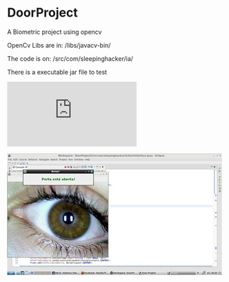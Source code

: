 # DoorProject
A Biometric project using opencv

OpenCv Libs are in: 
/libs/javacv-bin/

The code is on:
/src/com/sleepinghacker/ia/

There is a executable jar file to test

![Download here](https://github.com/SleepingCoder/DoorProject/raw/master/DoorProjeto.jar)

![img](https://raw.githubusercontent.com/SleepingCoder/DoorProject/master/Screenshot.jpg)
